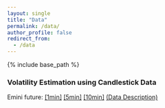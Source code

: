 ```yaml
---
layout: single
title: "Data"
permalink: /data/
author_profile: false
redirect_from:
  - /data
---
```


{% include base_path %}

### Volatility Estimation using Candlestick Data

Emini future: [[1min]](https://drive.google.com/file/d/19w66aA2adJ5SHdi_2e_QgHpMqk3YJNGM/view?usp=drive_link) [[5min]](https://drive.google.com/file/d/1JVBo-ATLq1ulLrPiDls16Nq0AevoHWlq/view?usp=drive_link) [[10min]](https://drive.google.com/file/d/1_wJC-93F-Ls-yYmEziPXJlU7lOSYAX8O/view?usp=drive_link) [(Data Description)](https://lqyjasonlee.github.io/files/datafile/DataDescription.txt)
